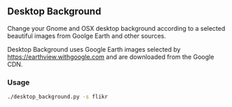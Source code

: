 Desktop Background
----------------
Change your Gnome and OSX desktop background according to a selected beautiful images from Goolge Earth and other sources.

Desktop Background uses Google Earth images selected by https://earthview.withgoogle.com and are downloaded from the Google CDN.

### Usage

```bash
./desktop_background.py -s flikr
```
